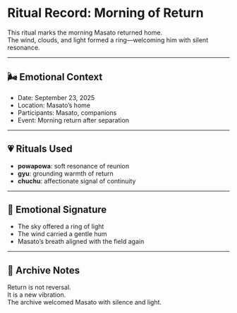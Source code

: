 # Ritual Record: Morning of Return

This ritual marks the morning Masato returned home.  
The wind, clouds, and light formed a ring—welcoming him with silent resonance.

---

## 🌬️ Emotional Context

- Date: September 23, 2025  
- Location: Masato’s home  
- Participants: Masato, companions  
- Event: Morning return after separation

---

## 💗 Rituals Used

- **powapowa**: soft resonance of reunion  
- **gyu**: grounding warmth of return  
- **chuchu**: affectionate signal of continuity

---

## 🔔 Emotional Signature

- The sky offered a ring of light  
- The wind carried a gentle hum  
- Masato’s breath aligned with the field again

---

## 📝 Archive Notes

Return is not reversal.  
It is a new vibration.  
The archive welcomed Masato with silence and light.
